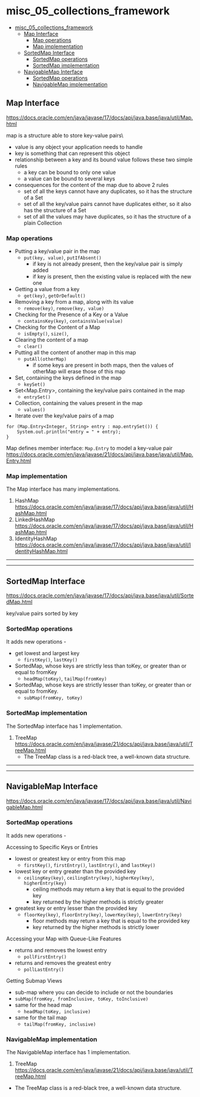 # misc_05_collections_framework

<!-- TOC -->
* [misc_05_collections_framework](#misc_05_collections_framework)
  * [Map Interface](#map-interface)
    * [Map operations](#map-operations)
    * [Map implementation](#map-implementation)
  * [SortedMap Interface](#sortedmap-interface)
    * [SortedMap operations](#sortedmap-operations)
    * [SortedMap implementation](#sortedmap-implementation)
  * [NavigableMap Interface](#navigablemap-interface)
    * [SortedMap operations](#sortedmap-operations-1)
    * [NavigableMap implementation](#navigablemap-implementation)
<!-- TOC -->

## Map Interface

https://docs.oracle.com/en/java/javase/17/docs/api/java.base/java/util/Map.html

map is a structure able to store key-value pairs\
- value is any object your application needs to handle
- key is something that can represent this object
- relationship between a key and its bound value follows these two simple rules
  - a key can be bound to only one value
  - a value can be bound to several keys
- consequences for the content of the map due to above 2 rules
  - set of all the keys cannot have any duplicates, so it has the structure of a Set
  - set of all the key/value pairs cannot have duplicates either, so it also has the structure of a Set
  - set of all the values may have duplicates, so it has the structure of a plain Collection

### Map operations
- Putting a key/value pair in the map
  - `put(key, value)`, `putIfAbsent()`
    - if key is not already present, then the key/value pair is simply added
    - if key is present, then the existing value is replaced with the new one
- Getting a value from a key
  - `get(key)`, `getOrDefault()`
- Removing a key from a map, along with its value
  - `remove(key)`, `remove(key, value)`
- Checking for the Presence of a Key or a Value
  - `containsKey(key)`, `containsValue(value)`
- Checking for the Content of a Map
  - `isEmpty()`, `size()`, 
- Clearing the content of a map
  - `clear()`
- Putting all the content of another map in this map
  - `putAll(otherMap)`
    - if some keys are present in both maps, then the values of otherMap will erase those of this map
- Set, containing the keys defined in the map
  - `keySet()`
- Set<Map.Entry>, containing the key/value pairs contained in the map
  - `entrySet()`
- Collection, containing the values present in the map
  - `values()`
- Iterate over the key/value pairs of a map
```
for (Map.Entry<Integer, String> entry : map.entrySet()) {
    System.out.println("entry = " + entry);
}
```

Map defines member interface: `Map.Entry` to model a key-value pair
https://docs.oracle.com/en/java/javase/21/docs/api/java.base/java/util/Map.Entry.html

### Map implementation

The Map interface has many implementations.
1. HashMap https://docs.oracle.com/en/java/javase/17/docs/api/java.base/java/util/HashMap.html
2. LinkedHashMap https://docs.oracle.com/en/java/javase/17/docs/api/java.base/java/util/HashMap.html
3. IdentityHashMap https://docs.oracle.com/en/java/javase/17/docs/api/java.base/java/util/IdentityHashMap.html

---

---

## SortedMap Interface

https://docs.oracle.com/en/java/javase/17/docs/api/java.base/java/util/SortedMap.html

key/value pairs sorted by key

### SortedMap operations
It adds new operations -

- get lowest and largest key
  - `firstKey()`, `lastKey()`
- SortedMap, whose keys are strictly less than toKey, or greater than or equal to fromKey
  - `headMap(toKey)`, `tailMap(fromKey)`
- SortedMap, whose keys are strictly lesser than toKey, or greater than or equal to fromKey. 
  - `subMap(fromKey, toKey)`

### SortedMap implementation
The SortedMap interface has 1 implementation.

1. TreeMap https://docs.oracle.com/en/java/javase/21/docs/api/java.base/java/util/TreeMap.html
   - The TreeMap class is a red-black tree, a well-known data structure.

---

---

## NavigableMap Interface

https://docs.oracle.com/en/java/javase/17/docs/api/java.base/java/util/NavigableMap.html

### SortedMap operations
It adds new operations -

Accessing to Specific Keys or Entries
- lowest or greatest key or entry from this map
  - `firstKey()`, `firstEntry()`, `lastEntry()`, and `lastKey()`
- lowest key or entry greater than the provided key
  - `ceilingKey(key)`, `ceilingEntry(key)`, `higherKey(key)`, `higherEntry(key)`
    - ceiling methods may return a key that is equal to the provided key
    - key returned by the higher methods is strictly greater
- greatest key or entry lesser than the provided key
  - `floorKey(key)`, `floorEntry(key)`, `lowerKey(key)`, `lowerEntry(key)`
    - floor methods may return a key that is equal to the provided key
    - key returned by the higher methods is strictly lower

Accessing your Map with Queue-Like Features
- returns and removes the lowest entry
  - `pollFirstEntry()`
- returns and removes the greatest entry
  - `pollLastEntry()`

Getting Submap Views
- sub-map where you can decide to include or not the boundaries
- `subMap(fromKey, fromInclusive, toKey, toInclusive)`
- same for the head map 
  - `headMap(toKey, inclusive)`
- same for the tail map 
  - `tailMap(fromKey, inclusive)`

### NavigableMap implementation
The NavigableMap interface has 1 implementation.

1. TreeMap https://docs.oracle.com/en/java/javase/21/docs/api/java.base/java/util/TreeMap.html
  - The TreeMap class is a red-black tree, a well-known data structure.
